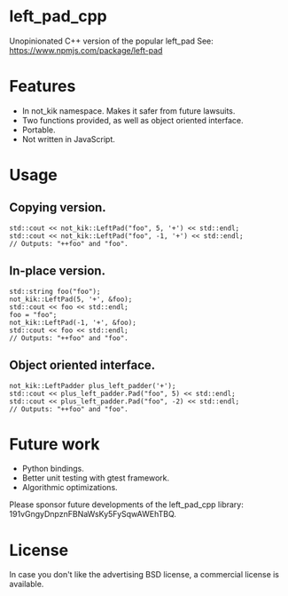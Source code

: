 # left_pad_cpp

Unopinionated C++ version of the popular left_pad
See: https://www.npmjs.com/package/left-pad

# Features

* In not_kik namespace. Makes it safer from future lawsuits.
* Two functions provided, as well as object oriented interface.
* Portable.
* Not written in JavaScript.

# Usage 


## Copying version.

    std::cout << not_kik::LeftPad("foo", 5, '+') << std::endl;
    std::cout << not_kik::LeftPad("foo", -1, '+') << std::endl;
    // Outputs: "++foo" and "foo".

## In-place version.

    std::string foo("foo");
    not_kik::LeftPad(5, '+', &foo);
    std::cout << foo << std::endl;
    foo = "foo";
    not_kik::LeftPad(-1, '+', &foo);
    std::cout << foo << std::endl;
    // Outputs: "++foo" and "foo".

## Object oriented interface.

    not_kik::LeftPadder plus_left_padder('+');
    std::cout << plus_left_padder.Pad("foo", 5) << std::endl;
    std::cout << plus_left_padder.Pad("foo", -2) << std::endl;
    // Outputs: "++foo" and "foo".

# Future work

* Python bindings.
* Better unit testing with gtest framework.
* Algorithmic optimizations.

Please sponsor future developments of the left_pad_cpp library: 191vGngyDnpznFBNaWsKy5FySqwAWEhTBQ.

# License

In case you don't like the advertising BSD license, a commercial license is available.
